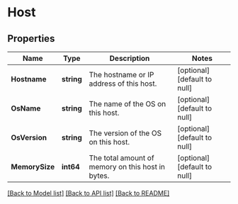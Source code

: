 # Host

## Properties
Name | Type | Description | Notes
------------ | ------------- | ------------- | -------------
**Hostname** | **string** | The hostname or IP address of this host. | [optional] [default to null]
**OsName** | **string** | The name of the OS on this host. | [optional] [default to null]
**OsVersion** | **string** | The version of the OS on this host. | [optional] [default to null]
**MemorySize** | **int64** | The total amount of memory on this host in bytes. | [optional] [default to null]

[[Back to Model list]](../README.md#documentation-for-models) [[Back to API list]](../README.md#documentation-for-api-endpoints) [[Back to README]](../README.md)

